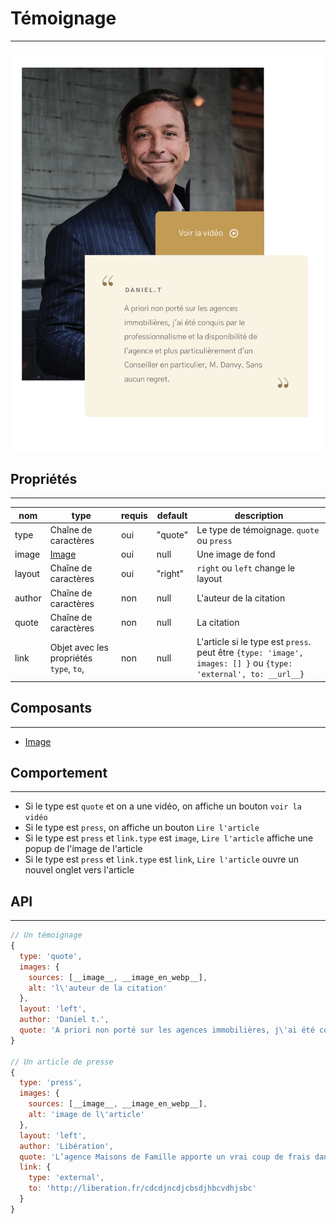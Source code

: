 # Témoignage

---

![Image](./temoignage.png)

## Propriétés

---

|nom|type|requis|default|description| 
|---|---|---|---|---|
type|Chaîne de caractères|oui|"quote"|Le type de témoignage. `quote` ou `press`
image|[Image](/composants/image)|oui|null|Une image de fond
layout|Chaîne de caractères|oui|"right"|`right` ou `left` change le layout
author|Chaîne de caractères|non|null|L'auteur de la citation
quote|Chaîne de caractères|non|null|La citation
link|Objet avec les propriétés `type`, `to`, |non|null|L'article si le type est `press`. peut être `{type: 'image', images: [] }` ou `{type: 'external', to: __url__}`


## Composants

---

- [Image](/composants/image)


## Comportement

---

- Si le type est `quote` et on a une vidéo, on affiche un bouton `voir la vidéo`
- Si le type est `press`, on affiche un bouton `Lire l'article`
- Si le type est `press` et `link.type` est `image`, `Lire l'article` affiche une popup de l'image de l'article
- Si le type est `press` et `link.type` est `link`, `Lire l'article` ouvre un nouvel onglet vers l'article

## API

---

```js
// Un témoignage
{
  type: 'quote',
  images: {
    sources: [__image__, __image_en_webp__],
    alt: 'l\'auteur de la citation'
  },
  layout: 'left',
  author: 'Daniel t.',
  quote: 'A priori non porté sur les agences immobilières, j\'ai été conquis par le professionnalisme et la disponibilité de l\'agence et plus particulièrement d\'un Conseiller en particulier, M. Danvy. Sans aucun regret.'
}

// Un article de presse
{
  type: 'press',
  images: {
    sources: [__image__, __image_en_webp__],
    alt: 'image de l\'article'
  },
  layout: 'left',
  author: 'Libération',
  quote: 'L’agence Maisons de Famille apporte un vrai coup de frais dans le monde de l’immobilier en restant connecté !',
  link: {
    type: 'external',
    to: 'http://liberation.fr/cdcdjncdjcbsdjhbcvdhjsbc'
  }
}
```
